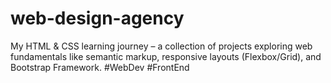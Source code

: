 # web-design-agency
My HTML &amp; CSS learning journey – a collection of projects exploring web fundamentals like semantic markup, responsive layouts (Flexbox/Grid), and Bootstrap Framework. #WebDev #FrontEnd
